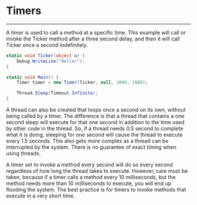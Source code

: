# Timers
---
A timer is used to call a method at a specific time. This example will call or invoke the Ticker method after a three second delay, and then it will call Ticker once a second indefinitely.

```cs
static void Ticker(object o) {
    Debug.WriteLine("Hello!");
}

static void Main() {
    Timer timer = new Timer(Ticker, null, 3000, 1000);

    Thread.Sleep(Timeout.Infinite);
}
```

A thread can also be created that loops once a second on its own, without being called by a timer. The difference is that a thread that contains a one second sleep will execute for that one second in addition to the time used by other code in the thread. So, if a thread needs 0.5 second to complete what it is doing, sleeping for one second will cause the thread to execute every 1.5 seconds. This also gets more complex as a thread can be interrupted by the system. There is no guarantee of exact timing when using threads.

A timer set to invoke a method every second will do so every second regardless of how long the thread takes to execute. However, care must be taken, because if a timer calls a method every 10 milliseconds, but the method needs more than 10 milliseconds to execute, you will end up flooding the system. The best practice is for timers to invoke methods that execute in a very short time.
